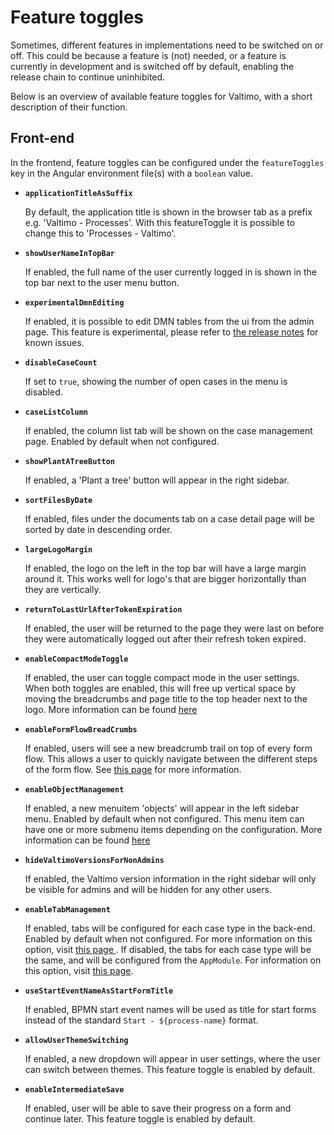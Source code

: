 # Feature toggles

Sometimes, different features in implementations need to be switched on or off. This could be because a feature
is (not) needed, or a feature is currently in development and is switched off by default, enabling the release chain to
continue uninhibited.

Below is an overview of available feature toggles for Valtimo, with a short description of their function.

## Front-end

In the frontend, feature toggles can be configured under the `featureToggles` key in the Angular environment file(s)
with a `boolean` value.

* **`applicationTitleAsSuffix`**

  By default, the application title is shown in the browser tab as a prefix e.g. 'Valtimo - Processes'.
  With this featureToggle it is possible to change this to 'Processes - Valtimo'.

* **`showUserNameInTopBar`**

  If enabled, the full name of the user currently logged in is shown in the top bar next to the user menu button.

* **`experimentalDmnEditing`**

  If enabled, it is possible to edit DMN tables from the ui from the admin page. This feature is experimental, please
  refer to [the release notes](../release-notes/major9/09.20.0/valtimo-frontend-libraries.md) for known issues.

* **`disableCaseCount`**

  If set to `true`, showing the number of open cases in the menu is disabled.

* **`caseListColumn`**

  If enabled, the column list tab will be shown on the case management page.
  Enabled by default when not configured.

* **`showPlantATreeButton`**

  If enabled, a 'Plant a tree' button will appear in the right sidebar.

* **`sortFilesByDate`**

  If enabled, files under the documents tab on a case detail page will be sorted by date in descending order.

* **`largeLogoMargin`**

  If enabled, the logo on the left in the top bar will have a large margin around it. This works well for logo's that
  are bigger horizontally than they are vertically.

* **`returnToLastUrlAfterTokenExpiration`**

  If enabled, the user will be returned to the page they were last on before they were automatically logged out after
  their refresh token expired.

* **`enableCompactModeToggle`**

  If enabled, the user can toggle compact mode in the user settings. 
  When both toggles are enabled, this will free up vertical space by moving the breadcrumbs and page title to the top header next to the logo.
  More information can be found [here](/using-valtimo/ui/settings.md#compact-mode)

* **`enableFormFlowBreadCrumbs`**

  If enabled, users will see a new breadcrumb trail on top of every form flow. This allows a
  user to quickly navigate between the different steps of the form flow.
  See [this page](/using-valtimo/form-flow/create-form-flow-definition.md#breadcrumbs) for more information.

* **`enableObjectManagement`**

  If enabled, a new menuitem 'objects' will appear in the left sidebar menu. Enabled by default when not configured. 
  This menu item can have one or more submenu
  items depending on the configuration. More information can be found [here](/getting-started/modules/zgw/object-management.md)

* **`hideValtimoVersionsForNonAdmins`**

  If enabled, the Valtimo version information in the right sidebar will only be visible for admins and will be hidden
  for any other users.

* **`enableTabManagement`**

  If enabled, tabs will be configured for each case type in the back-end. Enabled by default when not configured.
  For more information on this option, visit
  [this page ](/using-valtimo/case/case-tabs.md). If disabled, the tabs for each case type will be the same, and will be
  configured from the `AppModule`. For information on this option, visit [this page](/extending-valtimo/tabs/customizing-case-tabs.md).

* **`useStartEventNameAsStartFormTitle`**

  If enabled, BPMN start event names will be used as title for start forms instead of the standard 
  `Start - ${process-name}` format.

* **`allowUserThemeSwitching`**

  If enabled, a new dropdown will appear in user settings, where the user can switch between themes. This feature 
  toggle is enabled by default.

* **`enableIntermediateSave`**

  If enabled, user will be able to save their progress on a form and continue later. This feature
  toggle is enabled by default.
